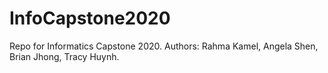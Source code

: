 # InfoCapstone2020
Repo for Informatics Capstone 2020. Authors: Rahma Kamel, Angela Shen, Brian Jhong, Tracy Huynh. 
